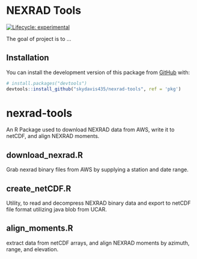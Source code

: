 
<!-- README.md is generated from README.Rmd. Please edit that file -->

# NEXRAD Tools

<!-- badges: start -->

[![Lifecycle:
experimental](https://img.shields.io/badge/lifecycle-experimental-orange.svg)](https://www.tidyverse.org/lifecycle/#experimental)
<!-- badges: end -->

The goal of project is to …

## Installation

You can install the development version of this package from
[GitHub](https://github.com/) with:

``` r
# install.packages("devtools")
devtools::install_github("skydavis435/nexrad-tools", ref = 'pkg')
```

# nexrad-tools

An R Package used to download NEXRAD data from AWS, write it to netCDF,
and align NEXRAD moments.

## download\_nexrad.R

Grab nexrad binary files from AWS by supplying a station and date range.

## create\_netCDF.R

Utility, to read and decompress NEXRAD binary data and export to netCDF
file format utilizing java blob from UCAR.

## align\_moments.R

extract data from netCDF arrays, and align NEXRAD moments by azimuth,
range, and elevation.
